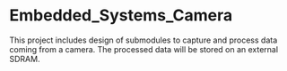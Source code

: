 # Embedded_Systems_Camera
This project includes design of submodules to capture and process data coming from a camera. The processed data will be stored on an external SDRAM.
